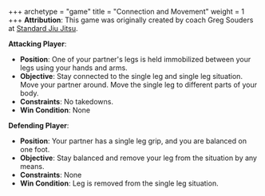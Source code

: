 +++
archetype = "game"
title = "Connection and Movement"
weight = 1
+++
**Attribution**: This game was originally created by coach Greg Souders at [Standard Jiu Jitsu](https://standardjiujitsu.com).

**Attacking Player**:
  * **Position**: One of your partner's legs is held immobilized between your legs using your hands and arms.
  * **Objective**: Stay connected to the single leg and single leg situation. Move your partner around. Move the single leg to different parts of your body.
  * **Constraints**: No takedowns.
  * **Win Condition**: None

**Defending Player**:
  * **Position**: Your partner has a single leg grip, and you are balanced on one foot.
  * **Objective**: Stay balanced and remove your leg from the situation by any means.
  * **Constraints**: None
  * **Win Condition**: Leg is removed from the single leg situation.

